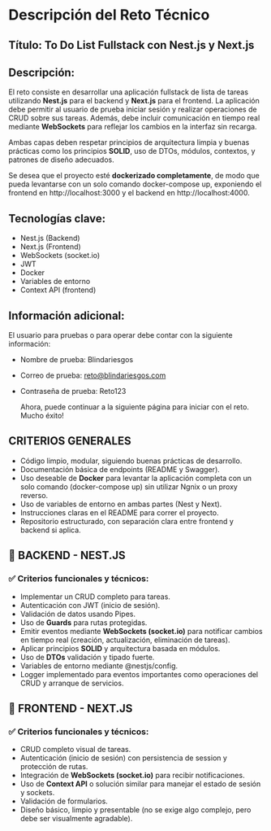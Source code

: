 # Descripción del Reto Técnico

## Título: To Do List Fullstack con Nest.js y Next.js

## Descripción:

El reto consiste en desarrollar una aplicación fullstack de lista de tareas utilizando
**Nest.js** para el backend y **Next.js** para el frontend. La aplicación debe permitir al
usuario de prueba iniciar sesión y realizar operaciones de CRUD sobre sus tareas.
Además, debe incluir comunicación en tiempo real mediante **WebSockets** para
reflejar los cambios en la interfaz sin recarga.

Ambas capas deben respetar principios de arquitectura limpia y buenas prácticas
como los principios **SOLID**, uso de DTOs, módulos, contextos, y patrones de diseño
adecuados.

Se desea que el proyecto esté **dockerizado completamente**, de modo que pueda
levantarse con un solo comando docker-compose up, exponiendo el frontend en
http://localhost:3000 y el backend en http://localhost:4000.

## Tecnologías clave:

- Nest.js (Backend)
- Next.js (Frontend)
- WebSockets (socket.io)
- JWT
- Docker
- Variables de entorno
- Context API (frontend)

## Información adicional:

El usuario para pruebas o para operar debe contar con la siguiente información:

- Nombre de prueba: Blindariesgos
- Correo de prueba: reto@blindariesgos.com
- Contraseña de prueba: Reto123

  Ahora, puede continuar a la siguiente página para iniciar con el reto. Mucho éxito!

## CRITERIOS GENERALES

- Código limpio, modular, siguiendo buenas prácticas de desarrollo.
- Documentación básica de endpoints (README y Swagger).
- Uso deseable de **Docker** para levantar la aplicación completa con un solo
  comando (docker-compose up) sin utilizar Ngnix o un proxy reverso.
- Uso de variables de entorno en ambas partes (Nest y Next).
- Instrucciones claras en el README para correr el proyecto.
- Repositorio estructurado, con separación clara entre frontend y backend si
  aplica.

## 🧠 BACKEND - NEST.JS

### ✅ Criterios funcionales y técnicos:

- Implementar un CRUD completo para tareas.
- Autenticación con JWT (inicio de sesión).
- Validación de datos usando Pipes.
- Uso de **Guards** para rutas protegidas.
- Emitir eventos mediante **WebSockets (socket.io)** para notificar cambios en
  tiempo real (creación, actualización, eliminación de tareas).
- Aplicar principios **SOLID** y arquitectura basada en módulos.
- Uso de **DTOs** validación y tipado fuerte.
- Variables de entorno mediante @nestjs/config.
- Logger implementado para eventos importantes como operaciones del CRUD
  y arranque de servicios.

## 🎨 FRONTEND - NEXT.JS

### ✅ Criterios funcionales y técnicos:

- CRUD completo visual de tareas.
- Autenticación (inicio de sesión) con persistencia de session y protección de
  rutas.
- Integración de **WebSockets (socket.io)** para recibir notificaciones.
- Uso de **Context API** o solución similar para manejar el estado de sesión y
  sockets.
- Validación de formularios.
- Diseño básico, limpio y presentable (no se exige algo complejo, pero debe
  ser visualmente agradable).
